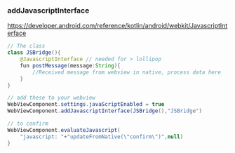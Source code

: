 
### addJavascriptInterface

https://developer.android.com/reference/kotlin/android/webkit/JavascriptInterface

```java
// The class
class JSBridge(){
    @JavascriptInterface // needed for > lollipop
    fun postMessage(message:String){
        //Received message from webview in native, process data here
    }
}

// add these to your webview
WebViewComponent.settings.javaScriptEnabled = true
WebViewComponent.addJavascriptInterface(JSBridge(),"JSBridge")

// to confirm
WebViewComponent.evaluateJavascript(
    "javascript: "+"updateFromNative(\"confirm\")",null)
}
```
